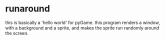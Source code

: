 # runaround
this is basically a 'hello world' for pyGame. 
this program renders a window, with a background and a sprite, and makes the sprite run randomly around the screen.
